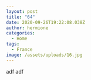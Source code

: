 ```yaml
---
layout: post
title: "64"
date: 2020-09-26T19:22:08.038Z
author: hermione
categories:
  - Home
tags:
  - France
image: /assets/uploads/16.jpg
---
```

adf
adf